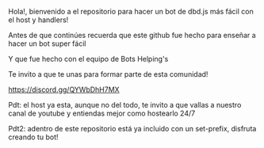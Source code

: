 Hola!, bienvenido a el repositorio para hacer un bot de dbd.js más fácil con el host y handlers!

Antes de que continúes recuerda que este github fue hecho para enseñar a hacer un bot super fácil

Y que fue hecho con el equipo de Bots Helping's

Te invito a que te unas para formar parte de esta comunidad!

https://discord.gg/QYWbDhH7MX

Pdt: el host ya esta, aunque no del todo, te invito a que vallas a nuestro canal de youtube y entiendas mejor como hostearlo 24/7

Pdt2: adentro de este repositorio está ya incluido con un set-prefix, disfruta creando tu bot!
